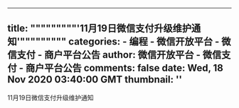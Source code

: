 
---
title: """""""""'11月19日微信支付升级维护通知'"""""""""
categories: 
    - 编程
    - 微信开放平台 - 微信支付 - 商户平台公告
author: 微信开放平台 - 微信支付 - 商户平台公告
comments: false
date: Wed, 18 Nov 2020 03:40:00 GMT
thumbnail: ''
---

<div>   
11月19日微信支付升级维护通知  
</div>
            